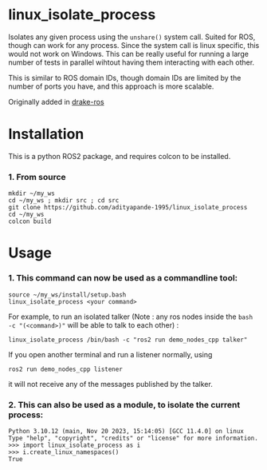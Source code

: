 # linux_isolate_process
Isolates any given process using the ``unshare()`` system call. Suited for ROS, though can work for any process.
Since the system call is linux specific, this would not work on Windows.
This can be really useful for running a large number of tests in parallel wihtout having them interacting with each other.

This is similar to ROS domain IDs, though domain IDs are limited by the number of ports you have, and this approach is more scalable.

Originally added in [drake-ros](https://github.com/RobotLocomotion/drake-ros)

# Installation

This is a python ROS2 package, and requires colcon to be installed.

### 1. From source
```
mkdir ~/my_ws
cd ~/my_ws ; mkdir src ; cd src
git clone https://github.com/adityapande-1995/linux_isolate_process
cd ~/my_ws
colcon build
```

# Usage

### 1. This command can now be used as a commandline tool: 
```
source ~/my_ws/install/setup.bash
linux_isolate_process <your command>
```

For example, to run an isolated talker (Note : any ros nodes inside the ``bash -c "(<command>)"`` will be able to talk to each other) : 
```
linux_isolate_process /bin/bash -c "ros2 run demo_nodes_cpp talker"
```
If you open another terminal and run a listener normally, using
```
ros2 run demo_nodes_cpp listener
```
it will not receive any of the messages published by the talker.

### 2. This can also be used as a module, to isolate the current process:
```
Python 3.10.12 (main, Nov 20 2023, 15:14:05) [GCC 11.4.0] on linux
Type "help", "copyright", "credits" or "license" for more information.
>>> import linux_isolate_process as i
>>> i.create_linux_namespaces()
True
```

